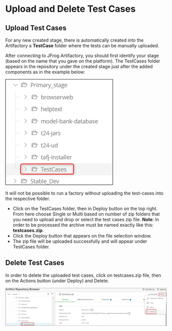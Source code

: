 # Upload and Delete Test Cases #

## Upload Test Cases ##

For any new created stage, there is automatically created into the Artifactory a **TestCase** folder where the tests can be manually uploaded.

After connecting to JFrog Artifactory, you should first identify your stage (based on the name that you gave on the platform). The TestCases folder appears in the repository under the created stage just after the added components as in the example below:

![](./images/testcases.png)

It will not be possible to run a factory without uploading the test-cases into the respective folder. 

- Click on the TestCases folder, then in Deploy button on the top right. From here choose Single or Multi based on number of zip folders that you need to upload and drop or select the test cases zip file. **Note**: In order to be processed the archive must be named exactly like this: **testcases.zip**.
- Click the Deploy button that appears on the file selection window.
- The zip file will be uploaded successfully and will appear under TestCases folder.


## Delete Test Cases ##

In order to delete the uploaded test cases, click on testcases.zip file, then on the Actions button (under Deploy) and Delete.

 ![](./images/testcases-delete.png)
